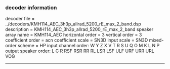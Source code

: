 
### decoder information 
decoder file = ../decoders/KMH114_AEC_3h3p_allrad_5200_rE_max_2_band.dsp
description = KMH114_AEC_3h3p_allrad_5200_rE_max_2_band
speaker array name = KMH114_AEC
horizontal order   = 3
vertical order     = 3
coefficient order  = acn
coefficient scale  = SN3D
input scale        = SN3D
mixed-order scheme = HP
input channel order: W Y Z X V T R S U Q O M K L N P 
output speaker order: L C R RSF RSR RR RL LSR LSF ULF URF URR URL VOG 

---

